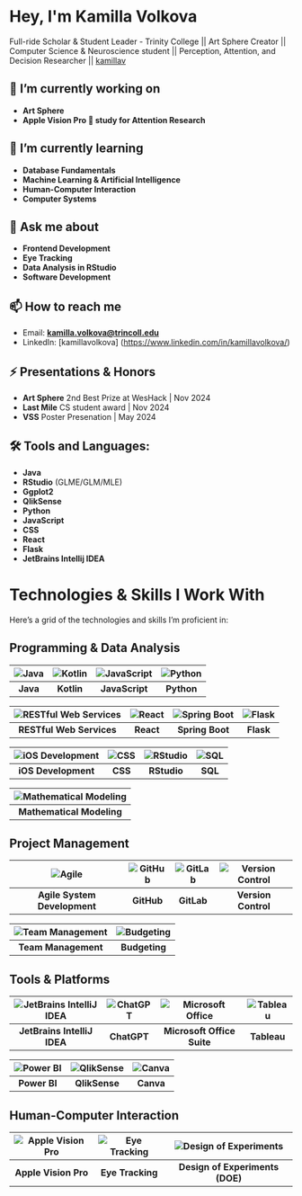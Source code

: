 # Hey, I'm Kamilla Volkova

Full-ride Scholar & Student Leader - Trinity College || Art Sphere Creator || Computer Science & Neuroscience student || Perception, Attention, and Decision Researcher || [kamillav](https://github.com/kamillav)

## 🔭 I’m currently working on
- **Art Sphere**
- **Apple Vision Pro 🍏 study for Attention Research**

## 🌱 I’m currently learning
- **Database Fundamentals**
- **Machine Learning & Artificial Intelligence**
- **Human-Computer Interaction**
- **Computer Systems**

## 💬 Ask me about
- **Frontend Development**
- **Eye Tracking**
- **Data Analysis in RStudio**
- **Software Development**

## 📫 How to reach me
- Email: **kamilla.volkova@trincoll.edu**
- LinkedIn: [kamillavolkova] (https://www.linkedin.com/in/kamillavolkova/)

## ⚡ Presentations & Honors
- **Art Sphere** 2nd Best Prize at WesHack | Nov 2024
- **Last Mile** CS student award | Nov 2024
- **VSS** Poster Presenation | May 2024 

## 🛠️ Tools and Languages:
- **Java**
- **RStudio** (GLME/GLM/MLE)
- **Ggplot2**
- **QlikSense**
- **Python**
- **JavaScript**
- **CSS**
- **React**
- **Flask**
- **JetBrains Intellij IDEA**

# Technologies & Skills I Work With

Here’s a grid of the technologies and skills I’m proficient in:

## Programming & Data Analysis

| ![Java](https://img.icons8.com/ios-filled/50/000000/java-coffee-cup-logo.png) | ![Kotlin](https://img.icons8.com/ios-filled/50/000000/kotlin.png) | ![JavaScript](https://img.icons8.com/ios-filled/50/000000/javascript.png) | ![Python](https://img.icons8.com/ios-filled/50/000000/python.png) |
|:-----------------------------------:|:-------------------------------------:|:-----------------------------------------:|:-----------------------------------------:|
| **Java**                            | **Kotlin**                            | **JavaScript**                           | **Python**                               |

| ![RESTful Web Services](https://img.icons8.com/ios-filled/50/000000/api.png) | ![React](https://img.icons8.com/ios-filled/50/000000/react.png) | ![Spring Boot](https://img.icons8.com/ios-filled/50/000000/spring-logo.png) | ![Flask](https://img.icons8.com/ios-filled/50/000000/flask.png) |
|:-----------------------------------:|:-----------------------------------:|:---------------------------------------:|:-------------------------------------:|
| **RESTful Web Services**            | **React**                            | **Spring Boot**                         | **Flask**                              |

| ![iOS Development](https://img.icons8.com/ios-filled/50/000000/iphone.png) | ![CSS](https://img.icons8.com/ios-filled/50/000000/css3.png) | ![RStudio](https://img.icons8.com/ios-filled/50/000000/rstudio.png) | ![SQL](https://img.icons8.com/ios-filled/50/000000/sql.png) |
|:---------------------------------:|:---------------------------------:|:------------------------------------:|:-------------------------------:|
| **iOS Development**               | **CSS**                            | **RStudio**                          | **SQL**                           |

| ![Mathematical Modeling](https://img.icons8.com/ios-filled/50/000000/math.png) |
|:-----------------------------------:|
| **Mathematical Modeling**          |

## Project Management

| ![Agile](https://img.icons8.com/ios-filled/50/000000/agile.png) | ![GitHub](https://img.icons8.com/ios-filled/50/000000/github.png) | ![GitLab](https://img.icons8.com/ios-filled/50/000000/gitlab.png) | ![Version Control](https://img.icons8.com/ios-filled/50/000000/git.png) |
|:-------------------------------:|:----------------------------------:|:----------------------------:|:---------------------------------:|
| **Agile System Development**     | **GitHub**                         | **GitLab**                   | **Version Control**               |

| ![Team Management](https://img.icons8.com/ios-filled/50/000000/teamwork.png) | ![Budgeting](https://img.icons8.com/ios-filled/50/000000/money.png) |
|:---------------------------------:|:---------------------------------:|
| **Team Management**               | **Budgeting**                     |

## Tools & Platforms

| ![JetBrains IntelliJ IDEA](https://img.icons8.com/ios-filled/50/000000/intellij-idea.png) | ![ChatGPT](https://img.icons8.com/ios-filled/50/000000/chatgpt.png) | ![Microsoft Office](https://img.icons8.com/ios-filled/50/000000/microsoft-office.png) | ![Tableau](https://img.icons8.com/ios-filled/50/000000/tableau.png) |
|:---------------------------------------------------:|:-----------------------------------:|:------------------------------------:|:---------------------------------:|
| **JetBrains IntelliJ IDEA**                        | **ChatGPT**                          | **Microsoft Office Suite**          | **Tableau**                       |

| ![Power BI](https://img.icons8.com/ios-filled/50/000000/power-bi.png) | ![QlikSense](https://img.icons8.com/ios-filled/50/000000/qlik-sense.png) | ![Canva](https://img.icons8.com/ios-filled/50/000000/canva.png) |
|:---------------------------------:|:-----------------------------------:|:-----------------------------------:|
| **Power BI**                      | **QlikSense**                       | **Canva**                           |

## Human-Computer Interaction

| ![Apple Vision Pro](https://img.icons8.com/ios-filled/50/000000/vision.png) | ![Eye Tracking](https://img.icons8.com/ios-filled/50/000000/eye-tracking.png) | ![Design of Experiments](https://img.icons8.com/ios-filled/50/000000/experiment.png) |
|:-------------------------------------:|:------------------------------------------:|:-----------------------------------------:|
| **Apple Vision Pro**                  | **Eye Tracking**                           | **Design of Experiments (DOE)**           |


